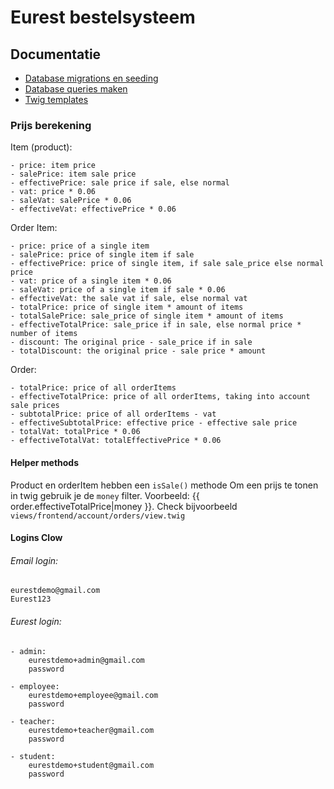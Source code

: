# Eurest bestelsysteem

## Documentatie

- [Database migrations en seeding](http://phinx.org)
- [Database queries maken](http://clancats.io/hydrahon/developer)
- [Twig templates](https://twig.symfony.com)

### Prijs berekening

Item (product):

	- price: item price
	- salePrice: item sale price
	- effectivePrice: sale price if sale, else normal
	- vat: price * 0.06
	- saleVat: salePrice * 0.06
	- effectiveVat: effectivePrice * 0.06

Order Item:

	- price: price of a single item
	- salePrice: price of single item if sale
	- effectivePrice: price of single item, if sale sale_price else normal price
	- vat: price of a single item * 0.06
	- saleVat: price of a single item if sale * 0.06
	- effectiveVat: the sale vat if sale, else normal vat
	- totalPrice: price of single item * amount of items
	- totalSalePrice: sale_price of single item * amount of items
	- effectiveTotalPrice: sale_price if in sale, else normal price * number of items
	- discount: The original price - sale_price if in sale
	- totalDiscount: the original price - sale price * amount

Order:

	- totalPrice: price of all orderItems
	- effectiveTotalPrice: price of all orderItems, taking into account sale prices
	- subtotalPrice: price of all orderItems - vat
	- effectiveSubtotalPrice: effective price - effective sale price
	- totalVat: totalPrice * 0.06
	- effectiveTotalVat: totalEffectivePrice * 0.06

#### Helper methods

Product en orderItem hebben een `isSale()` methode
Om een prijs te tonen in twig gebruik je de `money` filter. Voorbeeld: {{ order.effectiveTotalPrice|money }}.
Check bijvoorbeeld `views/frontend/account/orders/view.twig`

#### Logins Clow

###### Email login:

	eurestdemo@gmail.com
	Eurest123

###### Eurest login:

	- admin:
		eurestdemo+admin@gmail.com
		password

	- employee:
		eurestdemo+employee@gmail.com
		password

	- teacher:
		eurestdemo+teacher@gmail.com
		password

	- student:
		eurestdemo+student@gmail.com
		password